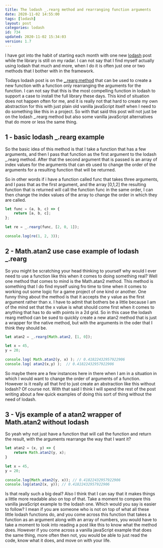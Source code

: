 ```yaml
---
title: The lodash _.rearg method and rearranging function arguments
date: 2020-11-02 14:55:00
tags: [lodash]
layout: post
categories: lodash
id: 734
updated: 2020-11-02 15:34:03
version: 1.7
---
```


I have got into the habit of starting each month with one new [lodash](https://lodash.com/) post while the library is still on my radar. I can not say that I find myself actually using lodash that much and more, when I do it is often just one or two methods that I bother with in the framework.

Todays lodash post is on the [\_.rearg method](https://lodash.com/docs/4.17.15#rearg) that can be used to create a new function with a function only rearranging the arguments for the function. I can not say that this is the most compelling function in lodash to support a case to install the full library these days. This kind of situation does not happen often for me, and it is really not that hard to create my own abstraction for this with just plain old vanilla javaScript itself when  I need to do something like this in a project. So with that said this post will not just be on the lodash \_.rearg method but also some vanilla javaScript alternatives that do more or less the same thing.

<!-- more -->

## 1 - basic lodash \_.rearg example

So the basic idea of this method is that I take a function that has a few arguments, and then I pass that function as the first argument to the lodash \_.rearg method. After that the second argument that is passed is an array of index values for the arguments that can eb used to change the order of the arguments for a resulting function that will be returned.

So in other words if i have a function called func that takes three arguments, and I pass that as the first argument, and the array [0,1,2] the resulting function that is returned will call the function func in the same order, I can then change the index values of the array to change the order in which they are called.

```js
let func = (a, b, c) => {
    return [a, b, c];
};
 
let re = _.rearg(func, [2, 0, 1]);
 
console.log(re(1, 2, 3));
```

## 2 - Math.atan2 use case example of lodash \_.rearg

So you might be scratching your head thinking to yourself why would I ever need to use a function like this when it comes to doing something real? Well one method that comes to mind is the Math.atan2 method. This method is something that I do find myself using fro time to time when it comes to working out some logic for a game project of one kind or another. One funny thing about the method is that it accepts the y value as the first argument rather than x. I have to admit that bothers be a little because I am of the mind set that the x value is what should come first when it comes to anything that has to do with points in a 2d grid. So in this case the lodash rearg method can be sued to quickly create a new atan2 method that is just a wrapper for the native method, but with the arguments in the oder that I think they should be.

```js
let atan2 = _.rearg(Math.atan2, [1, 0]);
 
let x = 45,
y = 20;
 
console.log( Math.atan2(y, x) ); // 0.41822432957922906
console.log( atan2(x,y) );  // 0.41822432957922906
```

So maybe there are a few instances here in there when I am in a situation in which I would want to change the order of arguments of a function. However is it really all that hrd to just create an abstraction like this without lodash? Of course not. With that said I think I will spend the rest of the post writing about a few quick examples of doing this sort of thing without the need of lodash.

## 3 - Vjs example of a atan2 wrapper of Math.atan2 without lodash

So yeah why not just have a function that will call the function and return the result, with the arguments rearrange the way that I want it?

```js
let atan2 = (x, y) => {
    return Math.atan2(y, x);
}
 
let x = 45,
y = 20;
 
console.log(Math.atan2(y, x)); // 0.41822432957922906
console.log(atan2(x, y)); // 0.41822432957922906

```

Is that really such a big deal? Also I think that I can say that it makes things a little more readable also on top of that. Take a moment to compare this vanilla javaScript example to the lodash one. Which would you say is easier to follow? I mean if you are someone who is not on top of what all these little lodash functions do, and you come across this function that takes a function as an argument along with an array of numbers, you would have to take a moment to look into reading a post like this to know what the method does. However if you come across a vanilla javaScript example that does the same thing, more often then not, you would be able to just read the code, know what it does, and move on with your life.